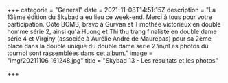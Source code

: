 +++
categorie = "General"
date = 2021-11-08T14:51:15Z
description = "La 13ème édition du Skybad a eu lieu ce week-end. Merci à tous pour votre participation. Côté BCMB, bravo à Gurvan et Timothée victorieux en double homme série 2, ainsi qu'à Huong et Thi thu trang finaliste en double dame série 4 et Virginy (associée à Aurélie André de Maurepas) pour sa 2ème place dans la double unique du double dame série 2.\n\nLes photos du tournoi sont rassemblées dans [cet album.](https://photos.app.goo.gl/oPLDP8W81AMmqEY47)"
image = "img/20211106_161248.jpg"
title = "Skybad 13 - Les résultats et les photos"

+++
